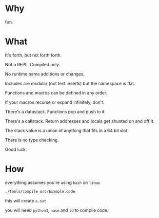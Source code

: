 
# Why

fun.

# What

It's forth, but not forth forth.

Not a REPL. Compiled only.

No runtime name additions or changes.

Includes are modular (not text inserts) but the namespace is flat.

Functions and macros can be defined in any order.

If your macros recurse or expand infinitely, don't.

There's a datastack. Functions pop and push to it.

There's a callstack. Return addresses and locals get shunted on and off it.

The stack value is a union of anything that fits in a 64 bit slot.

There is no type checking.

Good luck.

# How

everything assumes you're using `bash` on `linux`

``` bash
./tools/compile src/Example.code
```

this will create `a.out`

you will need `python3`, `nasm` and `ld` to compile code.
